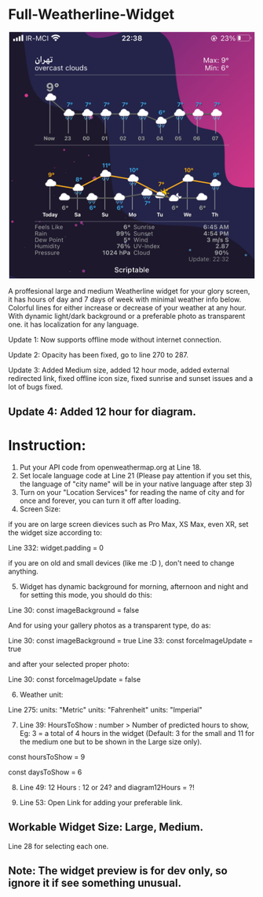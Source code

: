 # Full-Weatherline-Widget

<p align="center" >
    <img width="500" alt="Full-Weatherline-Widget" src ="./5964BDCB-2029-4FA1-AE2B-A0CE429662A5.jpeg">
</p>

A proffesional large and medium Weatherline widget for your glory screen, it has hours of day and 7 days of week with minimal weather info below. Colorful lines for either increase or decrease of your weather at any hour. With dynamic light/dark background or a preferable photo as transparent one. it has localization for any language.



Update 1: Now supports offline mode without internet connection.

Update 2: Opacity has been fixed, go to line 270 to 287.

Update 3: Added Medium size, added 12 hour mode, added external  redirected link, fixed offline icon size, fixed sunrise and sunset issues and a lot of bugs fixed. 

## Update 4: Added 12 hour for diagram.

# Instruction:

 1. Put your API code from openweathermap.org at Line 18.
 2. Set locale language code at Line 21 (Please pay attention if you set this, the language of "city name" will be in your native language after step 3)
 3. Turn on your "Location Services" for reading the name of city and for once and forever, you can turn it off after loading.
 4. Screen Size:

if you are on large screen dievices such as Pro Max, XS Max, even XR, set the widget size according to:

Line 332: widget.padding = 0

if you are on old and small devices (like me :D ), don't need to change anything.

 5. Widget has dynamic background for morning, afternoon and night and for setting this mode, you should do this:

Line 30: const imageBackground = false

And for using your gallery photos as a transparent type, do as:

Line 30: const imageBackground = true
Line 33: const forceImageUpdate = true

and after your selected proper photo: 

Line 30: const forceImageUpdate = false

 6. Weather unit:

Line 275: units: "Metric"
          units: "Fahrenheit"
          units: "Imperial"
          
          
 7. Line 39: HoursToShow : number > Number of predicted hours to show, Eg: 3 = a total of 4 hours in the widget (Default: 3 for the small and 11 for the medium one but to be shown in the Large size only).
 
const hoursToShow = 9

const daysToShow = 6   

 8. Line 49: 12 Hours : 12 or 24?
    and                diagram12Hours = ?!

 9. Line 53: Open Link for adding your preferable link.
          
          
          
## Workable Widget Size: Large, Medium.

Line 28 for selecting each one.

## Note: The widget preview is for dev only, so ignore it if see something unusual. 
